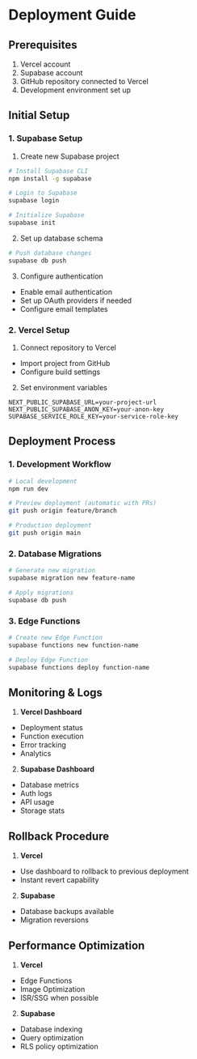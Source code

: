 # Deployment Guide

## Prerequisites

1. Vercel account
2. Supabase account
3. GitHub repository connected to Vercel
4. Development environment set up

## Initial Setup

### 1. Supabase Setup

1. Create new Supabase project
```bash
# Install Supabase CLI
npm install -g supabase

# Login to Supabase
supabase login

# Initialize Supabase
supabase init
```

2. Set up database schema
```bash
# Push database changes
supabase db push
```

3. Configure authentication
- Enable email authentication
- Set up OAuth providers if needed
- Configure email templates

### 2. Vercel Setup

1. Connect repository to Vercel
- Import project from GitHub
- Configure build settings

2. Set environment variables
```env
NEXT_PUBLIC_SUPABASE_URL=your-project-url
NEXT_PUBLIC_SUPABASE_ANON_KEY=your-anon-key
SUPABASE_SERVICE_ROLE_KEY=your-service-role-key
```

## Deployment Process

### 1. Development Workflow

```bash
# Local development
npm run dev

# Preview deployment (automatic with PRs)
git push origin feature/branch

# Production deployment
git push origin main
```

### 2. Database Migrations

```bash
# Generate new migration
supabase migration new feature-name

# Apply migrations
supabase db push
```

### 3. Edge Functions

```bash
# Create new Edge Function
supabase functions new function-name

# Deploy Edge Function
supabase functions deploy function-name
```

## Monitoring & Logs

1. **Vercel Dashboard**
- Deployment status
- Function execution
- Error tracking
- Analytics

2. **Supabase Dashboard**
- Database metrics
- Auth logs
- API usage
- Storage stats

## Rollback Procedure

1. **Vercel**
- Use dashboard to rollback to previous deployment
- Instant revert capability

2. **Supabase**
- Database backups available
- Migration reversions

## Performance Optimization

1. **Vercel**
- Edge Functions
- Image Optimization
- ISR/SSG when possible

2. **Supabase**
- Database indexing
- Query optimization
- RLS policy optimization
